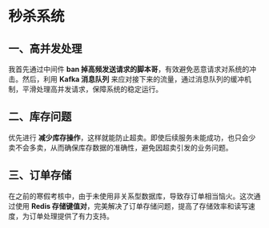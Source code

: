 # 秒杀系统

## 一、高并发处理
我首先通过中间件 **ban 掉高频发送请求的脚本哥**，有效避免恶意请求对系统的冲击。然后，利用 **Kafka 消息队列** 来应对接下来的流量，通过消息队列的缓冲机制，平滑处理高并发请求，保障系统的稳定运行。

## 二、库存问题
优先进行 **减少库存操作**，这样就能防止超卖。即使后续服务未能成功，也只会少卖不会多卖，从而确保库存数据的准确性，避免因超卖引发的业务问题。

## 三、订单存储
在之前的寒假考核中，由于未使用非关系型数据库，导致存订单相当恼火。这次通过使用 **Redis 存储键值对**，完美解决了订单存储问题，提高了存储效率和读写速度，为订单处理提供了有力支持。
